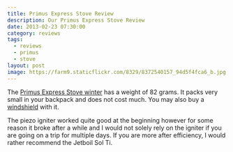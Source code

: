 ```yaml
---
title: Primus Express Stove Review
description: Our Primus Express Stove Review
date: 2013-02-23 07:30:00
category: reviews
tags:
  - reviews
  - primus
  - stove
layout: post
image: https://farm9.staticflickr.com/8329/8372540157_94d5f4fca6_b.jpg
---
```


<amp-img src="https://farm9.staticflickr.com/8329/8372540157_94d5f4fca6_b.jpg" layout="responsive" width="683" height="1024" alt="Primus Express Stove hiking and backpacking ultralight"></amp-img>

<!--more-->

The <a href="http://www.primus.eu/Templates/Pages/3_cols_white_middle.aspx?SectionId=5888" target="_blank">Primus Express Stove winter</a> has a weight of 82 grams. It packs very small in your backpack and does not cost much. You may also buy a <a href="http://www.primus.eu/Templates/Pages/Product.aspx?ItemId=87476" target="_blank">windshield</a> with it.

The piezo igniter worked quite good at the beginning however for some reason it broke after a while and I would not solely rely on the igniter if you are going on a trip for multiple days. If you are more after efficiency, I would rather recommend the Jetboil Sol Ti.
